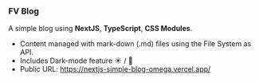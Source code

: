 ### FV Blog

A simple blog using **NextJS**, **TypeScript**, **CSS Modules**.

- Content managed with mark-down (.md) files using the File System as API.
- Includes Dark-mode feature ☀️ / 🌙
- Public URL: https://nextjs-simple-blog-omega.vercel.app/
